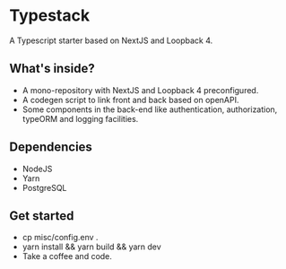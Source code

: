 # Typestack
A Typescript starter based on NextJS and Loopback 4.

## What's inside?
- A mono-repository with NextJS and Loopback 4 preconfigured.
- A codegen script to link front and back based on openAPI.
- Some components in the back-end like authentication, authorization, typeORM and logging facilities.

## Dependencies
- NodeJS
- Yarn
- PostgreSQL

## Get started
* cp misc/config.env .
* yarn install && yarn build && yarn dev
* Take a coffee and code.

